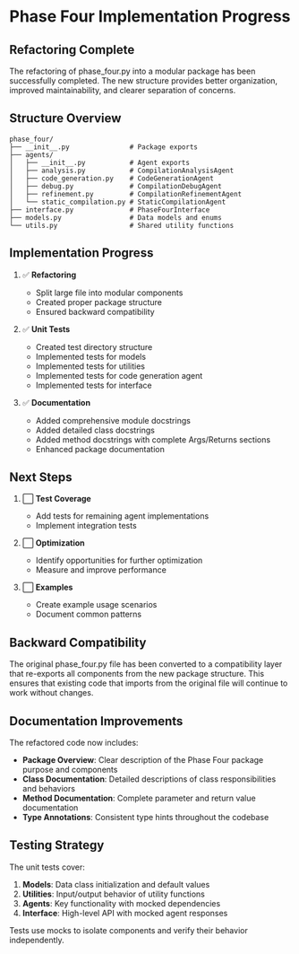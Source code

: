 # Phase Four Implementation Progress

## Refactoring Complete

The refactoring of phase_four.py into a modular package has been successfully completed. The new structure provides better organization, improved maintainability, and clearer separation of concerns.

## Structure Overview

```
phase_four/
├── __init__.py               # Package exports
├── agents/
│   ├── __init__.py           # Agent exports
│   ├── analysis.py           # CompilationAnalysisAgent
│   ├── code_generation.py    # CodeGenerationAgent
│   ├── debug.py              # CompilationDebugAgent
│   ├── refinement.py         # CompilationRefinementAgent
│   └── static_compilation.py # StaticCompilationAgent
├── interface.py              # PhaseFourInterface
├── models.py                 # Data models and enums
└── utils.py                  # Shared utility functions
```

## Implementation Progress

1. ✅ **Refactoring**
   - Split large file into modular components
   - Created proper package structure
   - Ensured backward compatibility

2. ✅ **Unit Tests**
   - Created test directory structure
   - Implemented tests for models
   - Implemented tests for utilities
   - Implemented tests for code generation agent
   - Implemented tests for interface

3. ✅ **Documentation**
   - Added comprehensive module docstrings
   - Added detailed class docstrings
   - Added method docstrings with complete Args/Returns sections
   - Enhanced package documentation

## Next Steps

1. ⬜ **Test Coverage**
   - Add tests for remaining agent implementations
   - Implement integration tests

2. ⬜ **Optimization**
   - Identify opportunities for further optimization
   - Measure and improve performance

3. ⬜ **Examples**
   - Create example usage scenarios
   - Document common patterns

## Backward Compatibility

The original phase_four.py file has been converted to a compatibility layer that re-exports all components from the new package structure. This ensures that existing code that imports from the original file will continue to work without changes.

## Documentation Improvements

The refactored code now includes:

- **Package Overview**: Clear description of the Phase Four package purpose and components
- **Class Documentation**: Detailed descriptions of class responsibilities and behaviors
- **Method Documentation**: Complete parameter and return value documentation
- **Type Annotations**: Consistent type hints throughout the codebase

## Testing Strategy

The unit tests cover:

1. **Models**: Data class initialization and default values
2. **Utilities**: Input/output behavior of utility functions
3. **Agents**: Key functionality with mocked dependencies
4. **Interface**: High-level API with mocked agent responses

Tests use mocks to isolate components and verify their behavior independently.